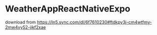# WeatherAppReactNativeExpo

download from https://ln5.sync.com/dl/6f7610230#ftdkpy3j-cm4wtfmy-2mw4vy52-jikf2xae
